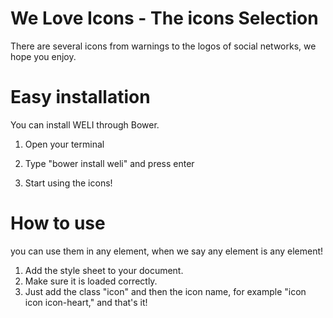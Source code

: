 # We Love Icons - The icons Selection

There are several icons from warnings to the logos of social networks, we hope you enjoy.

# Easy installation

You can install WELI through Bower.

1. Open your terminal

2. Type "bower install weli" and press enter

3. Start using the icons!

# How to use

you can use them in any element, when we say any element is any element!

1. Add the style sheet to your document.
2. Make sure it is loaded correctly.
3. Just add the class "icon" and then the icon name, for example "icon icon icon-heart," and that's it!
